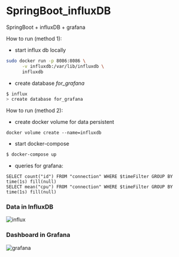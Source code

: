 # SpringBoot_influxDB
SpringBoot + influxDB + grafana

How to run (method 1):

* start influx db locally
```bash
sudo docker run -p 8086:8086 \
      -v influxdb:/var/lib/influxdb \
      influxdb
```

* create database *for_grafana*
```bash
$ influx
> create database for_grafana
```

How to run (method 2):

* create docker volume for data persistent
```
docker volume create --name=influxdb
```

* start docker-compose
```bash
$ docker-compose up
```

* queries for grafana:
```
SELECT count("id") FROM "connection" WHERE $timeFilter GROUP BY time(1s) fill(null)
SELECT mean("cpu") FROM "connection" WHERE $timeFilter GROUP BY time(1s) fill(null)
```

<h3>Data in InfluxDB</h3>
<img src="https://pp.vk.me/c638331/v638331767/bfde/QnsfkyVDEGg.jpg" alt="influx" />

<h3>Dashboard in Grafana</h3>
<img src="https://pp.vk.me/c638331/v638331767/bfd6/CCIxqKysD8U.jpg" alt="grafana" />

